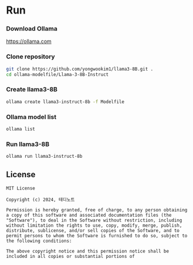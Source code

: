 # Run

### Download Ollama

https://ollama.com

### Clone repository

```bash
git clone https://github.com/yongwookim1/llama3-8B.git .
cd ollama-modelfile/Llama-3-8B-Instruct
```

### Create llama3-8B

```bash
ollama create llama3-instruct-8b -f Modelfile
```

### Ollama model list

```bash
ollama list
```

### Run llama3-8B

```bash
ollama run llama3-instruct-8b
```

## License

```
MIT License

Copyright (c) 2024, 테디노트

Permission is hereby granted, free of charge, to any person obtaining a copy of this software and associated documentation files (the "Software"), to deal in the Software without restriction, including without limitation the rights to use, copy, modify, merge, publish, distribute, sublicense, and/or sell copies of the Software, and to permit persons to whom the Software is furnished to do so, subject to the following conditions:

The above copyright notice and this permission notice shall be included in all copies or substantial portions of
